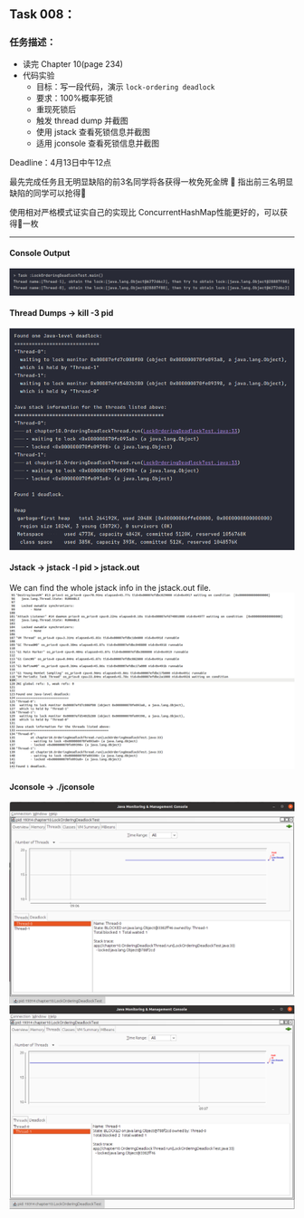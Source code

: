 ## **Task 008：**

### 任务描述：

- 读完 Chapter 10(page 234)
- 代码实验
  - 目标：写一段代码，演示 `lock-ordering deadlock`
  - 要求：100%概率死锁
  - 重现死锁后
  - 触发 thread dump 并截图
  - 使用 jstack 查看死锁信息并截图
  - 适用 jconsole 查看死锁信息并截图

Deadline：4月13日中午12点


最先完成任务且无明显缺陷的前3名同学将各获得一枚免死金牌 🏅️
指出前三名明显缺陷的同学可以抢得🏅️

使用相对严格模式证实自己的实现比 ConcurrentHashMap性能更好的，可以获得🏅️一枚

------

#### Console Output
![Console Output](consoleOutput.png)

#### Thread Dumps -> kill -3 pid
![Thread Dump](threadDump.png)

#### Jstack -> jstack -l pid > jstack.out
We can find the whole jstack info in the jstack.out file.
![Jstack](jstack.png)

#### Jconsole -> ./jconsole
![Jconsole for Thread 0](jconsoleThread0.png)
![Jconsole for Thread 1](jconsoleThread1.png)
